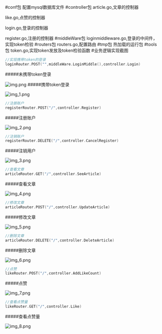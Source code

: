 #conf包
配置mysql数据库文件
#controller包
article.go,文章的控制器

like.go,点赞的控制器

login.go,登录的控制器

register.go,注册的控制器
#middleWare包
loginmiddleware.go,登录的中间件，实现token检验
#routers包
routers.go,配置路由
#tmp包
热加载的运行包
#tools包
token.go,实现token发放及token检验函数
#业务逻辑实现截图
```go
//实现携带token的登录
loginRouter.POST("",middleWare.LoginMiddle(),controller.Login)
```
#####未携带token登录

![img.png](E:\Goproject\src\fifthHomework\png\img.png)
#####携带token登录

![img_1.png](E:\Goproject\src\fifthHomework\png\img_1.png)
```go
//注册账户
registerRouter.POST("/",controller.Register)
```
#####注册账户

![img_2.png](E:\Goproject\src\fifthHomework\png\img_2.png)
```go
//注销账户
registerRouter.DELETE("/",controller.CancelRegister)
```
#####注销用户

![img_3.png](E:\Goproject\src\fifthHomework\png\img_3.png)
```go
//查看文章
articleRouter.GET("/",controller.SeeArticle)
```
#####查看文章

![img_4.png](E:\Goproject\src\fifthHomework\png\img_4.png)
```go
//修改文章
articleRouter.POST("/",controller.UpdateArticle)
```
#####修改文章

![img_5.png](E:\Goproject\src\fifthHomework\png\img_5.png)
```go
//删除文章
articleRouter.DELETE("/",controller.DeleteArticle)
```
#####删除文章

![img_6.png](E:\Goproject\src\fifthHomework\png\img_6.png)
```go
//点赞
likeRouter.POST("/",controller.AddLikeCount)
```
#####点赞

![img_7.png](E:\Goproject\src\fifthHomework\png\img_7.png)
```go
//查看点赞量
likeRouter.GET("/",controller.Like)
```
#####查看点赞量

![img_8.png](E:\Goproject\src\fifthHomework\png\img_8.png)
